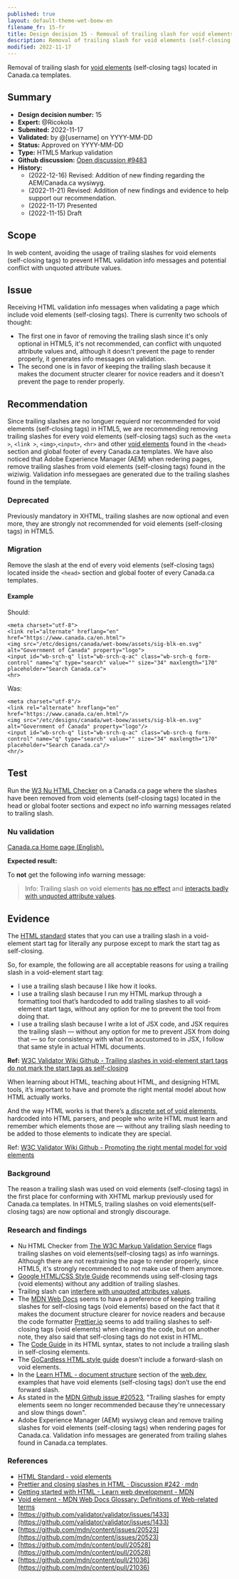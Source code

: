 ```yaml
---
published: true
layout: default-theme-wet-boew-en
filename_fr: 15-fr
title: Design decision 15 - Removal of trailing slash for void elements (self-closing tags)
description: Removal of trailing slash for void elements (self-closing tags) located in any Canada.ca templates.
modified: 2022-11-17
---
```


Removal of trailing slash for [void elements](https://html.spec.whatwg.org/multipage/syntax.html#void-elements) (self-closing tags) located in Canada.ca templates.

## Summary

* **Design decision number:** 15
* **Expert:** @Ricokola
* **Submited:** 2022-11-17
* **Validated:** by @[username] on YYYY-MM-DD
* **Status:** Approved on YYYY-MM-DD
* **Type:** HTML5 Markup validation
* **Github discussion:** [Open discussion #9483](https://github.com/wet-boew/wet-boew/discussions/9483)
* **History:**
	* (2022-12-16) Revised: Addition of new finding regarding the AEM/Canada.ca wysiwyg.
	* (2022-11-21) Revised: Addition of new findings and evidence to help support our recommendation.
	* (2022-11-17) Presented
	* (2022-11-15) Draft

## Scope

In web content, avoiding the usage of trailing slashes for void elements (self-closing tags) to prevent HTML validation info messages and potential conflict with unquoted attribute values.

## Issue

Receiving HTML validation info messages when validating a page which include void elements (self-closing tags). There is currenlty two schools of thought:
* The first one in favor of removing the trailing slash since it's only optional in HTML5, it's not recommended, can conflict with unquoted attribute values and, although it doesn't prevent the page to render properly, it generates info messages on validation.
* The second one is in favor of keeping the trailing slash because it makes the document structer clearer for novice readers and it doesn't prevent the page to render properly.

## Recommendation

Since trailing slashes are no longuer requierd nor recommended for void elements (self-closing tags) in HTML5, we are recommending removing trailing slashes for every void elements (self-closing tags) such as the ```<meta >```, ```<link >```, ```<img>```,```<input>```, ```<hr>``` and other [void elements](https://html.spec.whatwg.org/multipage/syntax.html#void-elements) found in the ```<head>``` section and global footer of every Canada.ca templates. We have also noticed that Adobe Experience Manager (AEM) when redering pages, remove trailing slashes from void elements (self-closing tags) found in the wiziwig. Validation info messegaes are generated due to the trailing slashes found in the template.

### Deprecated

Previously mandatory in XHTML, trailing slashes are now optional and even more, they are strongly not recommended for void elements (self-closing tags) in HTML5.

### Migration

Remove the slash at the end of every void elements (self-closing tags) located inside the ```<head>``` section and global footer of every Canada.ca templates.

#### Example

Should:
```HTML5
<meta charset="utf-8">
<link rel="alternate" hreflang="en" href="https://www.canada.ca/en.html">
<img src="/etc/designs/canada/wet-boew/assets/sig-blk-en.svg" alt="Government of Canada" property="logo">
<input id="wb-srch-q" list="wb-srch-q-ac" class="wb-srch-q form-control" name="q" type="search" value="" size="34" maxlength="170" placeholder="Search Canada.ca">
<hr>
```

Was:
```XHTML
<meta charset="utf-8"/>
<link rel="alternate" hreflang="en" href="https://www.canada.ca/en.html"/>
<img src="/etc/designs/canada/wet-boew/assets/sig-blk-en.svg" alt="Government of Canada" property="logo"/>
<input id="wb-srch-q" list="wb-srch-q-ac" class="wb-srch-q form-control" name="q" type="search" value="" size="34" maxlength="170" placeholder="Search Canada.ca"/>
<hr/>
```

## Test

Run the [W3 Nu HTML Checker](https://validator.w3.org/nu/) on a Canada.ca page where the slashes have been removed from void elements (self-closing tags) located in the head or global footer sections and expect no info warning messages related to trailing slash.

### Nu validation

[Canada.ca Home page (English).](https://validator.w3.org/nu/?doc=https%3A%2F%2Fwww.canada.ca%2Fen.html)

**Expected result:**

To **not** get the following info warning message:

> Info: Trailing slash on void elements [has no effect](https://github.com/validator/validator/wiki/Markup-%C2%BB-Void-elements#trailing-slashes-in-void-element-start-tags-do-not-mark-the-start-tags-as-self-closing) and [interacts badly with unquoted attribute values](https://github.com/validator/validator/wiki/Markup-%C2%BB-Void-elements#trailing-slashes-directly-preceded-by-unquoted-attribute-values).

## Evidence

The [HTML standard](https://html.spec.whatwg.org/multipage/syntax.html#start-tags) states that you can use a trailing slash in a void-element start tag for literally any purpose except to mark the start tag as self-closing.

So, for example, the following are all acceptable reasons for using a trailing slash in a void-element start tag:
* I use a trailing slash because I like how it looks.
* I use a trailing slash because I run my HTML markup through a formatting tool that’s hardcoded to add trailing slashes to all void-element start tags, without any option for me to prevent the tool from doing that.
* I use a trailing slash because I write a lot of JSX code, and JSX requires the trailing slash — without any option for me to prevent JSX from doing that — so for consistency with what I’m accustomed to in JSX, I follow that same style in actual HTML documents.

<strong>Ref:</strong> [W3C Validator Wiki Github - Trailing slashes in void-element start tags do not mark the start tags as self-closing](https://github.com/validator/validator/wiki/Markup-%C2%BB-Void-elements#trailing-slashes-in-void-element-start-tags-do-not-mark-the-start-tags-as-self-closing)

When learning about HTML, teaching about HTML, and designing HTML tools, it’s important to have and promote the right mental model about how HTML actually works.

And the way HTML works is that there’s [a discrete set of void elements](https://html.spec.whatwg.org/multipage/syntax.html#void-elements), hardcoded into HTML parsers, and people who write HTML must learn and remember which elements those are — without any trailing slash needing to be added to those elements to indicate they are special.

Ref: [W3C Validator Wiki Github - Promoting the right mental model for void elements](https://github.com/validator/validator/wiki/Markup-%C2%BB-Void-elements#promoting-the-right-mental-model-for-void-elements)

### Background

The reason a trailing slash was used on void elements (self-closing tags) in the first place for conforming with XHTML markup previously used for Canada.ca templates. In HTML5, trailing slashes on void elements(self-closing tags) are now optional and strongly discourage.

### Research and findings

* Nu HTML Checker from [The W3C Markup Validation Service](http://validator.w3.org) flags trailing slashes on void elements(self-closing tags) as info warnings. Although there are not restraining the page to render properly, since HTML5, it's strongly recommended to not make use of them anymore.
* [Google HTML/CSS Style Guide](https://google.github.io/styleguide/htmlcssguide.html#Document_Type) recommends using self-closing tags (void elements) without any addition of trailing slashes.
* Trailing slash can [interfere with unquoted attributes values](https://github.com/validator/validator/wiki/Markup-%C2%BB-Void-elements#trailing-slashes-directly-preceded-by-unquoted-attribute-values).
* The [MDN Web Docs](https://developer.mozilla.org/en-US/) seems to have a preference of keeping trailing slashes for self-closing tags (void elements) based on the fact that it makes the document structure clearer for novice readers and because the code formatter [Prettier.io](https://prettier.io/) seems to add trailing slashes to self-closing tags (void elements) when cleaning the code, but on another note, they also said that self-closing tags do not exist in HTML.
* The [Code Guide](http://codeguide.co) in its HTML syntax, states to not include a trailing slash in self-closing elements.
* The [GoCardless HTML style guide](https://github.com/gocardless/html-style-guide) doesn’t include a forward-slash on void elements.
* In the [Learn HTML - document structure](https://web.dev/learn/html/document-structure/) section of the [web.dev](https://web.dev/), examples that have void elements (self-closing tags) don’t use the end forward slash.
* As stated in the [MDN Github issue #20523](https://github.com/mdn/content/issues/20523), "Trailing slashes for empty elements seem no longer recommended because they're unnecessary and slow things down".
* Adobe Experience Manager (AEM) wysiwyg clean and remove trailing slashes for void elements (self-closing tags) when rendering pages for Canada.ca. Validation info messages are generated from trailing slahes found in Canada.ca templates.

### References

* [HTML Standard - void elements](https://html.spec.whatwg.org/multipage/syntax.html#void-elements)
* [Prettier and closing slashes in HTML · Discussion #242 · mdn](https://github.com/orgs/mdn/discussions/242#discussioncomment-3749398)
* [Getting started with HTML - Learn web development - MDN](https://developer.mozilla.org/en-US/docs/Learn/HTML/Introduction_to_HTML/Getting_started#void_elements)
* [Void element - MDN Web Docs Glossary: Definitions of Web-related terms](https://developer.mozilla.org/en-US/docs/Glossary/Void_element)
* [https://github.com/validator/validator/issues/1433](https://github.com/validator/validator/issues/1433)
* [https://github.com/mdn/content/issues/20523](https://github.com/mdn/content/issues/20523)
* [https://github.com/mdn/content/pull/20528](https://github.com/mdn/content/pull/20528)
* [https://github.com/mdn/content/pull/21036](https://github.com/mdn/content/pull/21036)
